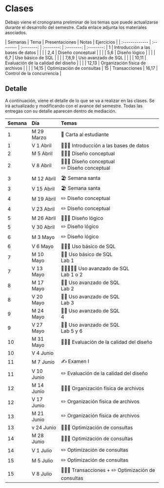 # Clases

Debajo viene el cronograma preliminar de los temas que puede actualizarse durante el desarrollo del semestre. Cada enlace adjunta los materiales asociados.

| Semanas | Tema | Presentaciones | Notas | Ejercicios |
| :------------- | :-------- | :--------: | :--------: |  :--------: | :--------: |
1 | Introducción a las bases de datos | <a href=".\presentaciones\01-intro.pdf"><span class="fa fa-regular fa-file-powerpoint" aria-hidden="true"></span></a> | <a href=".\notas\01-intro.pdf"><span class="fa fa-sticky-note" aria-hidden="true"></span></a> | |
2,4 | Diseño conceptual | <a href=".\presentaciones\02-conceptual-er.pdf"><span class="fa fa-regular fa-file-powerpoint" aria-hidden="true"></span></a> <a href=".\presentaciones\02-conceptual-eer.pdf"><span class="fa fa-regular fa-file-powerpoint" aria-hidden="true"></span></a> | <a href=".\notas\02-conceptual-er.pdf"><span class="fa fa-sticky-note" aria-hidden="true"></span></a> <a href=".\notas\02-conceptual-eer.pdf"><span class="fa fa-sticky-note" aria-hidden="true"></span></a> | <a href=".\ejemplos\02-conceptual.pdf"><span class="fa fa-sticky-note" aria-hidden="true"></span></a> |
5,6 | Diseño lógico | <a href=".\presentaciones\03-relational.pdf"><span class="fa fa-regular fa-file-powerpoint" aria-hidden="true"></span></a> | <a href=".\notas\03-relational.pdf"><span class="fa fa-sticky-note" aria-hidden="true"></span></a> | <a href=".\ejemplos\03-logical.pdf"><span class="fa fa-sticky-note" aria-hidden="true"></span></a> |
6,7 | Uso básico de SQL | <a href=".\presentaciones\04-sql.pdf"><span class="fa fa-regular fa-file-powerpoint" aria-hidden="true"></span></a> | <a href=".\notas\04-sql-basic.pdf"><span class="fa fa-sticky-note" aria-hidden="true"></span></a> | <a href=".\ejemplos\04-sql.sql"><span class="fa fa-sticky-note" aria-hidden="true"></span></a> |
7,8,9 | Uso avanzado de SQL | <a href=".\presentaciones\05-sql.pdf"><span class="fa fa-regular fa-file-powerpoint" aria-hidden="true"></span></a> | <a href=".\notas\05-sql-advanced.pdf"><span class="fa fa-sticky-note" aria-hidden="true"></span></a> | <a href=".\ejemplos\05-sql.sql"><span class="fa fa-sticky-note" aria-hidden="true"></span></a> |
10,11 | Evaluación de la calidad del diseño | <a href=".\presentaciones\06-quality.pdf"><span class="fa fa-regular fa-file-powerpoint" aria-hidden="true"></span></a> | <a href=".\notas\06-quality.pdf"><span class="fa fa-sticky-note" aria-hidden="true"></span></a> |  |
12,13 | Organización física de archivos | <a href=".\presentaciones\07-physical.pdf"><span class="fa fa-regular fa-file-powerpoint" aria-hidden="true"></span></a> | <a href=".\notas\07-physical.pdf"><span class="fa fa-sticky-note" aria-hidden="true"></span></a> |  |
14,15 | Optimización de consultas |
15 | Transacciones |
16,17 | Control de la concurrencia |

<!-- <a href=".\notas\03-relational.pdf"><span class="fa fa-sticky-note" aria-hidden="true"></span></a> -->
<!--  <a href=".\presentaciones\AAAAAAAAAA.pdf"><span class="fa fa-regular fa-file-powerpoint" aria-hidden="true"></span></a> | <a href="YOUTUBE VIDEO"><span class="fa fa-solid fa-pen" aria-hidden="true"></span></a> | <a href="YOUTUBE VIDEO"><span class="fa fa-solid fa-code" aria-hidden="true"></span></a> | -->

## Detalle

A continuación, viene el detalle de lo que se va a realizar en las clases. Se irá actualizado y modificando con el avance del semestre. Todas las entregas con su detalle aparecen dentro de mediación.

| Semana | Día | Temas |
| :------------- | :------------- | :-------- |
| 1 | M 29 Marzo | 📖 Carta al estudiante |
| 1 | V 1 Abril | 👩🏻‍🏫 Introducción a las bases de datos |
| 2 | M 5 Abril | 👩🏻‍🏫  Diseño conceptual |
| 2 | V 8 Abril | 👩🏻‍🏫 Diseño conceptual <br> ✏️ Diseño conceptual |
| 3 | M 12 Abril | 🏖️ Semana santa |
| 3 | V 15 Abril | 🏖️ Semana santa |
| 4 | M 19 Abril | ✏️ Diseño conceptual |
| 4 | V 23 Abril | ✏️ Diseño conceptual |
| 5 | M 26 Abril | 👩🏻‍🏫 Diseño lógico |
| 5 | V 30 Abril | ✏️ Diseño lógico  |
| 6 | M 3 Mayo | ✏️ Diseño lógico | |
| 6 | V 6 Mayo | 👩🏻‍🏫 Uso básico de SQL |
| 7 | M 10 Mayo | 👐🏻 Uso básico de SQL <br> Lab 1 |
| 7 | V 13 Mayo | 👩🏻‍🏫👐🏻 Uso avanzado de SQL <br> Lab 1 o 2 |
| 8 | M 17 Mayo | 👐🏻 Uso avanzado de SQL <br> Lab 2 |
| 8 | V 20 Mayo | 👐🏻 Uso avanzado de SQL <br> Lab 3 |
| 9 | M 24 Mayo | 👐🏻 Uso avanzado de SQL <br> 4 |
| 9 | V 27 Mayo | 👐🏻 Uso avanzado de SQL <br> Lab 5 y 6 |
| 10 | M 31 Mayo | 👩🏻‍🏫 Evaluación de la calidad del diseño |
| 10 | V 4 Junio |  |
| 11 | M 7 Junio | ✍️ Examen I |
| 11 | V 10 Junio | ✏️ Evaluación de la calidad del diseño |
| 12 | M 14 Junio | 👩🏻‍🏫  Organización física de archivos |
| 12 | V 17 Junio | ✏️  Organización física de archivos |
| 13 | M 21 Junio | ✏️  Organización física de archivos |
| 13 | v 24 Junio | 👩🏻‍🏫 Optimización de consultas |
| 14 | M 28 Junio | 👩🏻‍🏫 Optimización de consultas |
| 14 | V 1 Julio | ✏️ Optimización de consultas |
| 15 | M 5 Julio | ✏️ Optimización de consultas |
| 15 | V 8 Julio | 👩🏻‍🏫 Transacciones  +  ✏️ Optimización de consultas|
